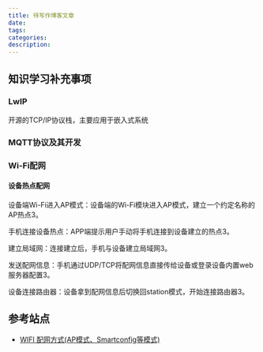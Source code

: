 ```yaml
---
title: 待写作博客文章
date:
tags:
categories:
description: 
---
```




## 知识学习补充事项

### LwIP

开源的TCP/IP协议栈，主要应用于嵌入式系统

### MQTT协议及其开发



### Wi-Fi配网

#### 设备热点配网

设备端Wi-Fi进入AP模式：设备端的Wi-Fi模块进入AP模式，建立一个约定名称的AP热点3。

手机连接设备热点：APP端提示用户手动将手机连接到设备建立的热点3。

建立局域网：连接建立后，手机与设备建立局域网3。

发送配网信息：手机通过UDP/TCP将配网信息直接传给设备或登录设备内置web服务器配置3。

设备连接路由器：设备拿到配网信息后切换回station模式，开始连接路由器3。


## 参考站点

- [WIFI 配网方式(AP模式、Smartconfig等模式)](https://blog.csdn.net/zhuguanlin121/article/details/122956159#:~:text=1%20%E5%B0%86Dev%E6%89%8B%E5%8A%A8%E8%AE%BE%E7%BD%AE%E4%B8%BAAP%E6%A8%A1%E5%BC%8F%EF%BC%8C%E6%89%8B%E6%9C%BA%E4%B8%BA%E6%AD%A3%E5%B8%B8%E7%9A%84station%E6%A8%A1%E5%BC%8F%202,%E6%89%8B%E6%9C%BA%E8%BF%9E%E6%8E%A5%E5%88%B0Dev%E7%9A%84AP%E7%83%AD%E7%82%B9%EF%BC%8C%E7%BB%84%E6%88%90%E5%B1%80%E5%9F%9F%E7%BD%91%EF%BC%8C%E6%89%8B%E6%9C%BA%E5%B0%86WiFi%E7%9A%84SSID%E5%92%8C%E5%AF%86%E7%A0%81%E5%8F%91%E9%80%81%E7%BB%99Dev%203%20Dev%E6%94%B6%E5%88%B0WiFi%E7%9A%84SSID%E5%92%8C%E5%AF%86%E7%A0%81%E5%90%8E%EF%BC%8C%E5%88%87%E6%8D%A2%E5%9B%9Estation%E6%A8%A1%E5%BC%8F%EF%BC%8C%E8%BF%9E%E6%8E%A5WiFi)
